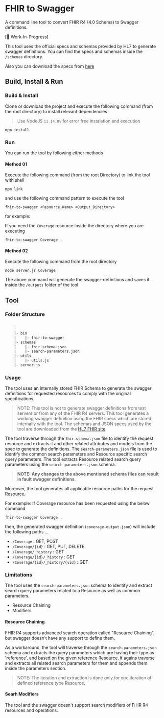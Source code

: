 # FHIR to Swagger

A command line tool to convert FHIR R4 (4.0 Schema) to Swagger definitions.

[:construction: Work-In-Progress]

This tool uses the official specs and schemas provided by HL7 to generate swagger definitions. You can find the specs and schemas inside the `/schemas` directory.

Also you can download the specs from [here](https://www.hl7.org/fhir/downloads.html)

## Build, Install & Run

### Build & Install

Clone or download the project and execute the following command (from the root directory) to install relevant dependencies

> Use NodeJS `11.14.0v` for error free instalation and execution

```shell
npm install
```

### Run

You can run the tool by following either methods

#### Method 01

Execute the following command (from the root Directory) to link the tool with shell

```shell
npm link
```

and use the following command pattern to execute the tool

```shell
fhir-to-swagger <Resource_Name> <Output_Directory>
```

for example:

If you need the `Coverage` resource inside the directory where you are executing

```shell
fhir-to-swagger Coverage .
```

#### Method 02

Execute the following command from the root directory

```shell
node server.js Coverage
```

The above command will generate the swagger-definitions and saves it inside the `/outputs` folder of the tool

## Tool

### Folder Structure

```txt

    -
    |- bin
    |    |- fhir-to-swagger
    |- schemas
    |    |- fhir.schema.json
    |    |- search-parameters.json
    |- utils
    |    |- utils.js
    |- server.js

```

### Usage

The tool uses an internally stored FHIR Schema to generate the swagger definitions for requested resources to comply with the original specifications.

> NOTE: This tool is not to generate swagger definitions from test servers or from any of the FHIR R4 servers. This tool generates a working swagger definition using the FHIR specs which are stored internally with the tool. The schemas and JSON specs used by the tool are downloaded from the [HL7 FHIR site](https://www.hl7.org/fhir/downloads.html)

The tool traverse through the `fhir.schema.json` file to identify the request resource and extracts it and other related attributes and models from the spec to generate the definitions. The `search-parameters.json` file is used to identify the common search parameters and Resource specific search query parameters. The tool extracts Resource related search query parameters using the `search-parameters.json` schema.

> **NOTE: Any changes to the above mentioned schema files can result in fault swagger definitions.**

Moreover, the tool generates all applicable resource paths for the request Resource.

For example: If Coverage resource has been requested using the below command

```shell
fhir-to-swagger Coverage .
```

then, the generated swagger definition (`coverage-output.json`) will include the following paths ...

* `/Coverage` : GET, POST
* `/Coverage/{id}` : GET, PUT, DELETE
* `/Coverage/_history` : GET
* `/Coverage/{id}/_history` : GET
* `/Coverage/{id}/_history/{vid}` : GET

### Limitations

The tool uses the `search-parameters.json` schema to identify and extract search query parameters related to a Resource as well as common parameters.

* Resource Chaining
* Modifiers

#### Resource Chaining

FHIR R4 supports advanced search operation called "Resource Chaining", but swagger doesn't have any support to define them.

As a workaround, the tool will traverse through the `search-parameters.json` schema and extracts the query parameters which are having their type as 'reference', and based on the given reference Resource, it agains traverse and extracts all related search parameters for them and appends them inside the parameters section.

> NOTE: The iteration and extraction is done only for one iteration of defined reference type Resource.

#### Searh Modifiers

The tool and the swagger doesn't support search modifiers of FHIR R4 resources and operations.
